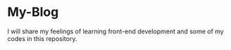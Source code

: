 # My-Blog
I will share my feelings of learning front-end development and some of my codes in this repository.
